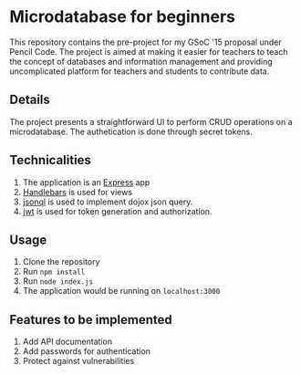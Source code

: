 # Microdatabase for beginners
This repository contains the pre-project for my GSoC '15 proposal under Pencil Code. The project is aimed at making it easier for teachers to teach the concept of databases and information management and providing uncomplicated platform for teachers and students to contribute data.

## Details
The project presents a straightforward UI to perform CRUD operations on a microdatabase. The authetication is done through secret tokens.

## Technicalities
1. The application is an [Express](http://expressjs.com/) app
2. [Handlebars](http://handlebarsjs.com/) is used for views
3. [jsonql](https://github.com/PencilCode/jsonql) is used to implement dojox json query.
4. [jwt](https://github.com/auth0/express-jwt) is used for token generation and authorization.

## Usage
1. Clone the repository
2. Run `npm install`
3. Run `node index.js`
4. The application would be running on `localhost:3000`

## Features to be implemented
1. Add API documentation
2. Add passwords for authentication
3. Protect against vulnerabilities


